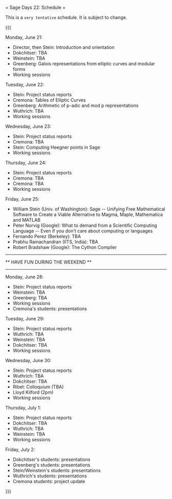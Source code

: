 = Sage Days 22: Schedule =

 This is a ``very tentative`` schedule.  It is subject to change.

{{{

Monday, June 21:
  * Director, then Stein: Introduction and orientation
  * Dokchitser: TBA
  * Weinstein: TBA
  * Greenberg: Galois representations from elliptic curves and modular forms
  * Working sessions

Tuesday, June 22:
  * Stein: Project status reports
  * Cremona: Tables of Elliptic Curves
  * Greenberg: Arithmetic of p-adic and mod p representations
  * Wuthrich: TBA
  * Working sessions

Wednesday, June 23:
  * Stein: Project status reports
  * Cremona: TBA
  * Stein: Computing Heegner points in Sage
  * Working sessions

Thursday, June 24:
  * Stein: Project status reports
  * Cremona: TBA
  * Cremona: TBA
  * Working sessions

Friday, June 25:
  * William Stein (Univ. of Washington): Sage -- Unifying Free Mathematical Software to Create a Viable Alternative to Magma, Maple, Mathematica and MATLAB
  * Peter Norvig (Google): What to demand from a Scientific Computing Language -- Even if you
don't care about computing or languages
  * Fernando Perez (Berkeley): TBA
  * Prabhu Ramachandran (IITS, India): TBA
  * Robert Bradshaw (Google): The Cython Compiler

----------------------------------------------------

 ** HAVE FUN DURING THE WEEKEND **
   
----------------------------------------------------

Monday, June 28: 
  * Stein: Project status reports
  * Weinstein: TBA
  * Greenberg: TBA
  * Working sessions
  * Cremona's students: presentations

Tuesday, June 29: 
  * Stein: Project status reports
  * Wuthrich: TBA
  * Weinstein: TBA
  * Dokchitser: TBA
  * Working sessions
  

Wednesday, June 30: 
  * Stein: Project status reports
  * Wuthrich: TBA
  * Dokchitser: TBA
  * Ribet: Colloquium (TBA)
  * Lloyd Kilford (2pm)
  * Working sessions

Thursday, July 1:
  * Stein: Project status reports
  * Dokchitser: TBA
  * Wuthrich: TBA
  * Weinstein: TBA
  * Working sessions

Friday, July 2:
  * Dokchitser's students: presentations
  * Greenberg's students: presentations
  * Stein/Weinstein's students: presentations
  * Wuthrich's students: presentations
  * Cremona students: project update

}}}
